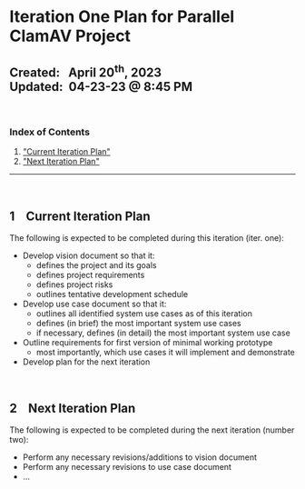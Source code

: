 # Iteration One Plan for Parallel ClamAV Project
**Created:**&nbsp;&nbsp; April 20<sup>th</sup>, 2023  
**Updated:**&nbsp; 04-23-23 @ 8:45 PM
---

&nbsp;
### Index of Contents

1. ["Current Iteration Plan"]()
2. ["Next Iteration Plan"]()

---


&nbsp;
## 1 &nbsp;&nbsp; Current Iteration Plan

The following is expected to be completed during this iteration (iter. one):

* Develop vision document so that it:
	- defines the project and its goals
	- defines project requirements
	- defines project risks
	- outlines tentative development schedule
* Develop use case document so that it:
	- outlines all identified system use cases as of this iteration
	- defines (in brief) the most important system use cases
	- if necessary, defines (in detail) the most important system use case
* Outline requirements for first version of minimal working prototype
	- most importantly, which use cases it will implement and demonstrate
* Develop plan for the next iteration


&nbsp;
## 2 &nbsp;&nbsp; Next Iteration Plan

The following is expected to be completed during the next iteration (number two):

* Perform any necessary revisions/additions to vision document
* Perform any necessary revisions to use case document
* ...
